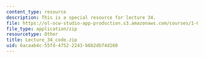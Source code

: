 ```yaml
---
content_type: resource
description: This is a special resource for lecture 34.
file: https://ol-ocw-studio-app-production.s3.amazonaws.com/courses/1-00-introduction-to-computers-and-engineering-problem-solving-spring-2012/6acaab4c55fd47522243b6b2db74d160_Lecture_34_code.zip
file_type: application/zip
resourcetype: Other
title: Lecture_34_code.zip
uid: 6acaab4c-55fd-4752-2243-b6b2db74d160
---
```

